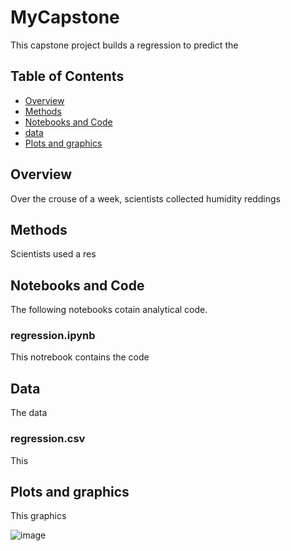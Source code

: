 # MyCapstone

This capstone project builds a regression to predict the 

## Table of Contents
- [Overview](#overview)
- [Methods](#methods)
- [Notebooks and Code](#notebooks-and-code)
- [data](#data)
- [Plots and graphics](#plots-and-graphics)

## Overview

Over the crouse of a week, scientists collected humidity reddings

## Methods

Scientists used a res

## Notebooks and Code

The following notebooks cotain analytical code.

### regression.ipynb

This notrebook contains the code 

## Data

The data

### regression.csv

This

## Plots and graphics

This graphics

![image](https://github.com/user-attachments/assets/84651282-93a4-4e33-9d2c-a56c22b233af)


